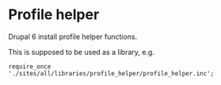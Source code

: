 # Profile helper

Drupal 6 install profile helper functions.

This is supposed to be used as a library, e.g.

    require_once './sites/all/libraries/profile_helper/profile_helper.inc';
